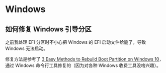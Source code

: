 # Windows

## 如何修复 Windows 引导分区

之前我处理 EFI 分区时不小心把 Windows 的 EFI 启动文件给删了，导致 Windows 无法启动。

修复方法是参考了
[3 Easy Methods to Rebuild Boot Partition on Windows 10](https://windowsreport.com/restore-recovery-boot-partition-windows-10/)，
通过 Windows 命令行工具修复的（因为对各种 Windows 收费工具没啥兴趣）。
